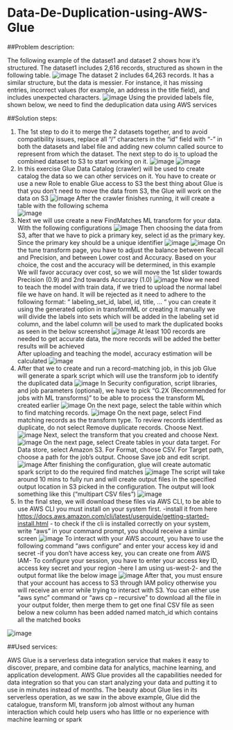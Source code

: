 # Data-De-Duplication-using-AWS-Glue


##Problem description:

The following example of the dataset1 and dataset 2 shows how it’s structured. The dataset1 includes 2,616 records, structured as shown in the following table.
![image](https://user-images.githubusercontent.com/22025520/150676041-7ffd1121-48aa-4435-a1c9-a303f591b0ef.png)
The dataset 2 includes 64,263 records. It has a similar structure, but the data is messier. For instance, it has missing entries, incorrect values (for example, an address in the title field), and includes unexpected characters.
![image](https://user-images.githubusercontent.com/22025520/150676046-0bbd023b-48e1-452e-987c-e3296add2fd2.png)
Using the provided labels file, shown below, we need to find the deduplication data using AWS services

##Solution steps:
1)	The 1st step to do it to merge the 2 datasets together, and to avoid compatibility issues, replace all “/” characters in the “id” field with “-” in both the datasets and label file and adding new column called source to represent from which the dataset. The next step to do is to upload the combined dataset to S3 to start working on it.
![image](https://user-images.githubusercontent.com/22025520/150676071-10779e78-6a27-408a-8246-352d8b6a150a.png)
![image](https://user-images.githubusercontent.com/22025520/150676073-cabe0542-2176-49e9-b740-6317d2d4fddf.png)
2)	In this exercise Glue Data Catalog (crawler) will be used to create catalog the data so we can other services on it. You have to create or use a new Role to enable Glue access to S3
the best thing about Glue is that you don’t need to move the data from S3, the Glue will work on the data on S3
![image](https://user-images.githubusercontent.com/22025520/150676076-a4aa7c3d-b6dc-4f5b-8bba-4667aa1fdbe9.png)
After the crawler finishes running, it will create a table with the following schema 	
![image](https://user-images.githubusercontent.com/22025520/150676085-6f7c9284-83ce-4f52-bdad-044a661f3e9e.png)
3)	Next we will use create a new FindMatches ML transform for your data. With the following configurations
![image](https://user-images.githubusercontent.com/22025520/150676088-73d4a3d8-f79d-4aaf-8ab3-dfab7a3635e1.png)
Then choosing the data from S3, after that we have to pick a primary key, select id as the primary key. Since the primary key should be a unique identifier
![image](https://user-images.githubusercontent.com/22025520/150676100-df413c22-1c28-4001-8405-a534afb8b1d9.png)
![image](https://user-images.githubusercontent.com/22025520/150676102-3da83eda-bc0a-4b18-9972-e752dcbf90dd.png)
On the tune transform page, you have to adjust the balance between Recall and Precision, and between Lower cost and Accuracy.
Based on your choice, the cost and the accuracy will be determined, in this example We will favor accuracy over cost, so we will move the 1st  slider towards Precision (0.9) and 2nd towards Accuracy (1.0)
![image](https://user-images.githubusercontent.com/22025520/150676105-663a9e26-2956-4aac-9885-ac9e716f3ac8.png)
Now we need to teach the model with train data, if we tried to upload the normal label file we have on hand. It will be rejected as it need to adhere to the following format:
“ labeling_set_id, label, id, title, ... “
you can create it using the generated option in transformML or creating it manually
we will divide the labels into sets which will be added in the labeling set id column, and the label column will be used to mark the duplicated books as seen in the below screenshot
![image](https://user-images.githubusercontent.com/22025520/150676108-cc2bfac3-d2ee-428f-bbaf-2ac7ca8f0b54.png)
At least 100 records are needed to get accurate data, the more records will be added the better results will be achieved  
After uploading and teaching the model, accuracy estimation will be calculated 
![image](https://user-images.githubusercontent.com/22025520/150676116-59eb8f95-f154-4409-b7dc-6a473bf4bf53.png)
4)	After that we to create and run a record-matching job, in this job Glue will generate a spark script which will use the transform job to identify the duplicated data
![image](https://user-images.githubusercontent.com/22025520/150676133-a9ed6a02-5516-4b4d-b5ef-e594c8e1cccf.png)
In Security configuration, script libraries, and job parameters (optional), we have to pick “G.2X (Recommended for jobs with ML transforms)” to be able to process the transform ML created earlier
![image](https://user-images.githubusercontent.com/22025520/150676141-247f93bc-1b74-485a-b8cb-5dde566c8275.png)
On the next page, select the table within which to find matching records.
![image](https://user-images.githubusercontent.com/22025520/150676145-a15d3d7b-1b4c-43d0-b6ba-c6299c6977c7.png)
On the next page, select Find matching records as the transform type. To review records identified as duplicate, do not select Remove duplicate records. Choose Next.
![image](https://user-images.githubusercontent.com/22025520/150676150-8de35efd-e68f-4d2f-9ac2-16eb1181625e.png)
Next, select the transform that you created and choose Next.
![image](https://user-images.githubusercontent.com/22025520/150676156-eaf4fe17-e480-4198-b13c-1ce5d35e6011.png)
On the next page, select Create tables in your data target. For Data store, select Amazon S3. For Format, choose CSV. For Target path, choose a path for the job’s output. Choose Save job and edit script.
![image](https://user-images.githubusercontent.com/22025520/150676162-96339e4a-8101-4955-a311-f3dcfe38e19c.png)
After finishing the configuration, glue will create automatic spark script to do the required find matches
![image](https://user-images.githubusercontent.com/22025520/150676169-42caf120-cfee-4949-acd0-f4b23f2f7708.png)
The script will take around 10 mins to fully run and will create output files in the specified output location in S3 picked in the configuration.
The output will look something like this (“multipart CSV files”)
![image](https://user-images.githubusercontent.com/22025520/150676179-660b4f2b-d5bf-4ea5-8f14-08677add1dcd.png)
5)	In the final step, we will download these files via AWS CLI, to be able to use AWS CLI you must install on your system first. -install it from here https://docs.aws.amazon.com/cli/latest/userguide/getting-started-install.html -
to check if the cli is installed correctly on your system, write “aws” in your command prompt, you should receive a similar screen 
![image](https://user-images.githubusercontent.com/22025520/150676190-54d7ff7e-a7bf-4de4-8da6-42cbb8e788fa.png)
To interact with your AWS account, you have to use the following command “aws configure” and enter your access key id and secret -if you don’t have access key, you can create one from AWS IAM-
To configure your session, you have to enter your access key ID, access key secret and your region -here I am using us-west-2- and the output format like the below image
![image](https://user-images.githubusercontent.com/22025520/150676193-00dfcc7b-6ecb-44e4-baf2-5f2338748515.png)
After that, you must ensure that your account has access to S3 through IAM policy otherwise you will receive an error while trying to interact with S3.
You can either use “aws sync” command or “aws cp – recursive” to download all the file in your output folder, then merge them to get one final CSV file as seen below a new column has been added named match_id which contains all the matched books

![image](https://user-images.githubusercontent.com/22025520/150676210-aeca928b-6d19-437a-8c1b-d0ce0415d72c.png)


##Used services:

AWS Glue is a serverless data integration service that makes it easy to discover, prepare, and combine data for analytics, machine learning, and application development. AWS Glue provides all the capabilities needed for data integration so that you can start analyzing your data and putting it to use in minutes instead of months.
The beauty about Glue lies in its serverless operation, as we saw in the above example, Glue did the catalogue, transform Ml, transform job almost without any human interaction which could help users who has little or no experience with machine learning or spark 












